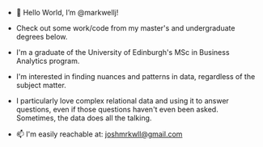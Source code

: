 - 👋 Hello World, I’m @markwellj!

- Check out some work/code from my master's and undergraduate degrees below.

- I'm a graduate of the University of Edinburgh's MSc in Business Analytics program.

- I'm interested in finding nuances and patterns in data, regardless of the subject matter. 

- I particularly love complex relational data and using it to answer questions,
  even if those questions haven't even been asked. Sometimes, the data does all the talking.
  
- 📫 I'm easily reachable at:
  joshmrkwll@gmail.com

<!---
markwellj/markwellj is a ✨ special ✨ repository because its `README.md` (this file) appears on your GitHub profile.
You can click the Preview link to take a look at your changes.
--->
